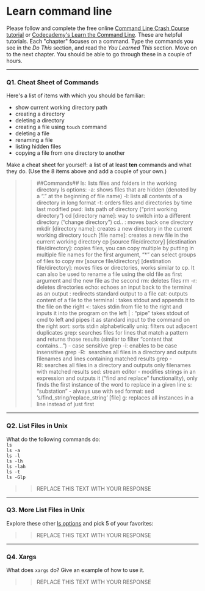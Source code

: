 # Learn command line

Please follow and complete the free online [Command Line Crash Course
tutorial](https://web.archive.org/web/20160708171659/http://cli.learncodethehardway.org/book/) or [Codecademy's Learn the Command Line](https://www.codecademy.com/learn/learn-the-command-line). These are helpful tutorials. Each "chapter" focuses on a command. Type the commands you see in the _Do This_ section, and read the _You Learned This_ section. Move on to the next chapter. You should be able to go through these in a couple of hours.

---

### Q1.  Cheat Sheet of Commands  

Here's a list of items with which you should be familiar:  
* show current working directory path
* creating a directory
* deleting a directory
* creating a file using `touch` command
* deleting a file
* renaming a file
* listing hidden files
* copying a file from one directory to another

Make a cheat sheet for yourself: a list of at least **ten** commands and what they do.  (Use the 8 items above and add a couple of your own.)  

> > ##Commands##
ls: lists files and folders in the working directory
ls options:
	-a: shows files that are hidden (denoted by a “.” at the beginning of file name)
	-l: lists all contents of a directory in long format
	-t: orders files and directories by time last modified
pwd: lists path of directory (“print working directory”)
cd [directory name]: way to switch into a different directory (“change directory”)
cd.. : moves back one directory
mkdir [directory name]: creates a new directory in the current working directory
touch [file name]: creates a new file in the current working directory
cp [source file/directory] [destination file/directory]: copies files, you can copy multiple by putting in multiple file names for the first argument, “*” can select groups of files to copy
mv [source file/directory] [destination file/directory]: moves files or directories, works similar to cp. It can also be used to rename a file using the old file as first argument and the new file as the second
rm: deletes files 
rm -r: deletes directories
echo: echoes an input back to the terminal as an output
>: redirects standard output to a file 
cat: outputs content of a file to the terminal
>>: takes stdout and appends it to the file on the right
<: takes stdin from file to the right and inputs it into the program on the left
| : “pipe” takes stdout of cmd to left and pipes it as standard input to the command on the right 
sort: sorts stdin alphabetically 
uniq: filters out adjacent duplicates
grep: searches files for lines that match a pattern and returns those results (similar to filter “content that contains…”) - case sensitive
grep -i: enables to be case insensitive
grep -R:  searches all files in a directory and outputs filenames and lines containing matched results
grep -Rl: searches all files in a directory and outputs only filenames with matched results
sed: stream editor - modifies strings in an expression and outputs it (“find and replace” functionality), only finds the first instance of the word to replace in a given line
	s: “substation” - always use with sed
	format: sed ’s/find_string/replace_string’ [file]
	g: replaces all instances in a line instead of just first

---

### Q2.  List Files in Unix   

What do the following commands do:  
`ls`  
`ls -a`  
`ls -l`  
`ls -lh`  
`ls -lah`  
`ls -t`  
`ls -Glp`  

> > REPLACE THIS TEXT WITH YOUR RESPONSE

---

### Q3.  More List Files in Unix  

Explore these other [ls options](http://www.techonthenet.com/unix/basic/ls.php) and pick 5 of your favorites:

> > REPLACE THIS TEXT WITH YOUR RESPONSE

---

### Q4.  Xargs   

What does `xargs` do? Give an example of how to use it.

> > REPLACE THIS TEXT WITH YOUR RESPONSE

 

